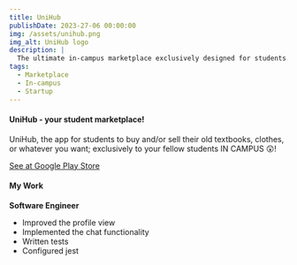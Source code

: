 ```yaml
---
title: UniHub
publishDate: 2023-27-06 00:00:00
img: /assets/unihub.png
img_alt: UniHub logo
description: |
  The ultimate in-campus marketplace exclusively designed for students.
tags:
  - Marketplace
  - In-campus
  - Startup
---
```


#### UniHub - your student marketplace!

UniHub, the app for students to buy and/or sell their old textbooks, clothes, or whatever you want; exclusively to your fellow students IN CAMPUS 😲!

<a href="https://play.google.com/store/apps/details?id=com.unihubteam.unihub&hl=en-PH">See at Google Play Store</a>

#### My Work

**Software Engineer**

- Improved the profile view
- Implemented the chat functionality
- Written tests
- Configured jest

